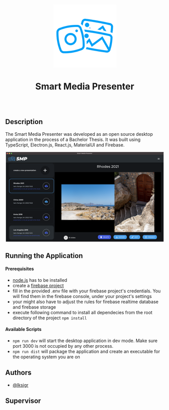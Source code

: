 <br/>
<p align="center">
  <img src="./public/resources/icon.png" height='200' width='200' />
</p>
<h1 align="center" >
    Smart Media Presenter
</h1>
<br />
<br />

## Description

The Smart Media Presenter was developed as an open source desktop application in the process of a Bachelor Thesis. It was built using TypeScript, Electron.js, React.js, MaterialUI and Firebase.

<p align="center">
  <img src="./public/resources/home-screenshot.png" width='500' />
</p>

## Running the Application

#### Prerequisites

- [node.js](https://nodejs.org/en/download/) has to be installed
- create a [firebase project](https://console.firebase.google.com/u/0/)
- fill in the provided .env file with your firebase project's credentials. You will find them in the firebase console, under your project's settings
- your might also have to adjust the rules for firebase realtime database and firebase storage
- execute following command to install all dependecies from the root directory of the project `npm install`

#### Available Scripts

- `npm run dev` will start the desktop application in dev mode. Make sure port 3000 is not occupied by any other process.
- `npm run dist` will package the application and create an executable for the operating system you are on

## Authors

- [@lksjgr](https://www.github.com/lksjgr)

## Supervisor
